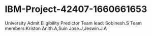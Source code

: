 # IBM-Project-42407-1660661653
University Admit Eligibility Predictor
Team lead: Sobinesh.S
Team members:Kriston Anith.A,Suin Jose.J,Jeswin.J.A
